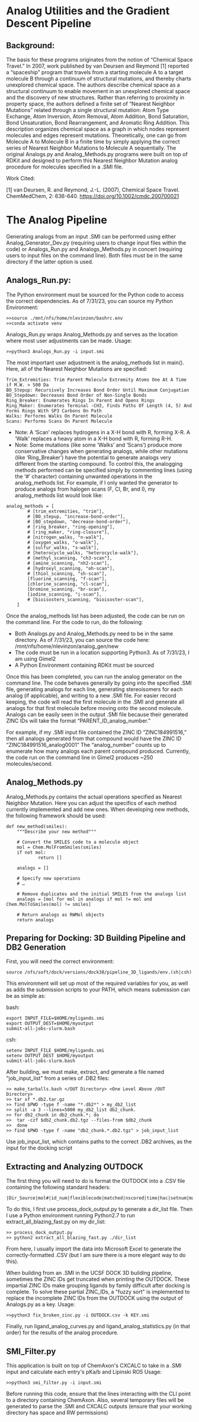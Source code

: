 # Analog Utilities and the Gradient Descent Pipeline
## Background:
The basis for these programs originates from the notion of “Chemical Space Travel.” In 2007, work published by van Deursen and Reymond [1] reported a “spaceship” program that travels from a starting molecule A to a target molecule B through a continuum of structural mutations, and thereby charts unexplored chemical space. The authors describe chemical space as a structural continuum to enable movement in an unexplored chemical space and the discovery of new structures. Rather than referring to proximity in property space, the authors defined a finite set of “Nearest Neighbor Mutations” related through a single structural mutation: Atom Type Exchange, Atom Inversion, Atom Removal, Atom Addition, Bond Saturation, Bond Unsaturation, Bond Rearrangement, and Aromatic Ring Addition. This description organizes chemical space as a graph in which nodes represent molecules and edges represent mutations. Theoretically, one can go from Molecule A to Molecule B in a finite time by simply applying the correct series of Nearest Neighbor Mutations to Molecule A sequentially. The original Analogs.py and Analog_Methods.py programs were built on top of RDKit and designed to perform this Nearest Neighbor Mutation analog procedure for molecules specified in a .SMI file.

Work Cited:

[1] van Deursen, R. and Reymond, J.-L. (2007), Chemical Space Travel. ChemMedChem, 2: 636-640. https://doi.org/10.1002/cmdc.200700021

# The Analog Pipeline
Generating analogs from an input .SMI can be performed using either Analog_Generator_Dev.py (requiring users to change input files within the code) or Analogs_Run.py and Analogs_Methods.py in concert (requiring users to input files on the command line).
Both files must be in the same directory if the latter option is used.

## Analogs_Run.py:
The Python environment must be sourced for the Python code to access the correct dependencies.
As of 7/31/23, you can source my Python Environment:
```
>>source ./mnt/nfs/home/nlevinzon/bashrc.env
>>conda activate venv
```
Analogs_Run.py wraps Analog_Methods.py and serves as the location where most user adjustments can be made.
Usage: 
```
>>python3 Analogs_Run.py -i input.smi
```
The most important user adjustment is the analog_methods list in main(). Here, all of the Nearest Neighbor Mutations are specified:
 ```
Trim_Extremities: Trim Parent Molecule Extremity Atoms One At A Time if M.W. > 500 Da
BO_Stepup: Recursively Increases Bond Order Until Maximum Conjugation
BO_Stepdown: Decreases Bond Order of Non-Single Bonds
Ring_Breaker: Enumerates Rings In Parent And Opens Rings
Ring_Maker: Enumerates Terminal -CH3, Finds Paths Of Length (4, 5) And Forms Rings With SP3 Carbons On Path
Walks: Performs Walks On Parent Molecule
Scans: Performs Scans On Parent Molecule
```
* Note: A ‘Scan’ replaces hydrogens in a X-H bond with R, forming X-R. A ‘Walk’ replaces a heavy atom in a X-H bond with R, forming R-H.
* Note: Some mutations (like some ‘Walks’ and ‘Scans’) produce more conservative changes when generating analogs, while other mutations (like ‘Ring_Breaker’) have the potential to generate analogs very different from the starting compound.
To control this, the analogging methods performed can be specified simply by commenting lines (using the ‘#’ character) containing unwanted operations in the analog_methods list. For example, if I only wanted the generator to produce analogs from halogen scans (F, Cl, Br, and I), my analog_methods list would look like: 	
```
analog_methods = [
    	# [trim_extremities, "trim"],
    	# [BO_stepup, "increase-bond-order"],
    	# [BO_stepdown, "decrease-bond-order"],
    	# [ring_breaker, "ring-opening"],
    	# [ring_maker, "ring-closure"],
    	# [nitrogen_walks, "n-walk"],
    	# [oxygen_walks, "o-walk"],
    	# [sulfur_walks, "s-walk"],
    	# [heterocycle_walks, "heterocycle-walk"],
    	# [methyl_scanning, "ch3-scan"],
    	# [amine_scanning, "nh2-scan"],
    	# [hydroxyl_scanning, "oh-scan"],
    	# [thiol_scanning, "sh-scan"],
    	[fluorine_scanning, "f-scan"],
    	[chlorine_scanning, "cl-scan"],
    	[bromine_scanning, "br-scan"],
    	[iodine_scanning, "i-scan"],
    	# [bioisosters_scanning, "bioisoster-scan"],
	]
```

Once the analog_methods list has been adjusted, the code can be run on the command line. For the code to run, do the following:
* Both Analogs.py and Analog_Methods.py need to be in the same directory. As of 7/31/23, you can source the code here: /mnt/nfs/home/nlevinzon/analog_gen/new
* The code must be run in a location supporting Python3. As of 7/31/23, I am using Gimel2
* A Python Environment containing RDKit must be sourced

Once this has been completed, you can run the analog generator on the command line. The code behaves generally by going into the specified .SMI file, generating analogs for each line, generating stereoisomers for each analog (if applicable), and writing to a new .SMI file.
For easier record keeping, the code will read the first molecule in the .SMI and generate all analogs for that first molecule before moving onto the second molecule.
Analogs can be easily seen in the output .SMI file because their generated ZINC IDs will take the format “PARENT_ID_analog_number.”

For example, if my .SMI input file contained the ZINC ID “ZINC184991516,” then all analogs generated from that compound would have the ZINC ID “ZINC184991516_analog0001” The “analog_number” counts up to enumerate how many analogs each parent compound produced. 
Currently, the code run on the command line in Gimel2 produces ~250 molecules/second.
## Analog_Methods.py
Analog_Methods.py contains the actual operations specified as Nearest Neighbor Mutation. Here you can adjust the specifics of each method currently implemented and add new ones. When developing new methods, the following framework should be used:
```
def new_method(smiles):
	"""Describe your new method"""

	# Convert the SMILES code to a molecule object
	mol = Chem.MolFromSmiles(smiles)
	if not mol:
    		return []

	analogs = []

	# Specify new operations
	# …
	
	# Remove duplicates and the initial SMILES from the analogs list
	analogs = [mol for mol in analogs if mol != mol and Chem.MolToSmiles(mol) != smiles]

	# Return analogs as RWMol objects
	return analogs
```
## Preparing for Docking: 3D Building Pipeline and DB2 Generation
First, you will need the correct environment:
```
source /nfs/soft/dock/versions/dock38/pipeline_3D_ligands/env.(sh|csh)
```
This environment will set up most of the required variables for you, as well as adds the submission scripts to your PATH, which means submission can be as simple as:

bash:
```
export INPUT_FILE=$HOME/myligands.smi
export OUTPUT_DEST=$HOME/myoutput
submit-all-jobs-slurm.bash
```
csh:
```
setenv INPUT_FILE $HOME/myligands.smi
setenv OUTPUT_DEST $HOME/myoutput
submit-all-jobs-slurm.bash
```

After building, we must make, extract, and generate a file named "job_input_list" from a series of .DB2 files:
```
>> make_tarballs.bash </OUT Directory> <One Level Above /OUT Directory>
>> tar xf *.db2.tar.gz
>> find $PWD -type f -name "*.db2*" > my_db2_list
>> split -a 3 --lines=5000 my_db2_list db2_chunk.
>> for db2_chunk in db2_chunk.*; do
>>	tar -czf $db2_chunk.db2.tgz --files-from $db2_chunk
>>	done
>> find $PWD -type f -name "db2_chunk.*.db2.tgz" > job_input_list
```
Use job_input_list, which contains paths to the correct .DB2 archives, as the input for the docking script

## Extracting and Analyzing OUTDOCK
The first thing you will need to do is format the OUTDOCK into a .CSV file containing the following standard headers:
```
|Dir_Source|mol#|id_num|flexiblecode|matched|nscored|time|hac|setnum|matnum|rank|charge|elect|gist|vdW|psol|asol|tStrain|mStrain|rec_d|r_hyd|Total|
```
To do this, I first use process_dock_output.py to generate a dir_list file. Then I use a Python environment running Python2.7 to run extract_all_blazing_fast.py on my dir_list:
```
>> process_dock_output.py
>> python2 extract_all_blazing_fast.py ./dir_list
```
From here, I usually import the data into Microsoft Excel to generate the correctly-formatted .CSV (but I am sure there is a more elegant way to do this).

When building from an .SMI in the UCSF DOCK 3D building pipeline, sometimes the ZINC IDs get truncated when printing the OUTDOCK. These impartial ZINC IDs make grouping ligands by family difficult after docking is complete.
To solve these partial ZINC_IDs, a "fuzzy sort" is implemented to replace the incomplete ZINC IDs from the OUTDOCK using the output of Analogs.py as a key.
Usage: 
```
>>python3 fix_broken_zinc.py -i OUTDOCK.csv -k KEY.smi
```
Finally, run ligand_analog_curves.py and ligand_analog_statistics.py (in that order) for the results of the analog procedure.

## SMI_Filter.py
This application is built on top of ChemAxon's CXCALC to take in a .SMI input and calculate each entry's pKa/b and Lipinski RO5
Usage: 
```
>>python3 smi_filter.py -i input.smi
```
Before running this code, ensure that the lines interacting with the CLI point to a directory containing ChemAxon. Also, several temporary files will be generated to parse the .SMI and CXCALC outputs (ensure that your working directory has space and RW permissions)
